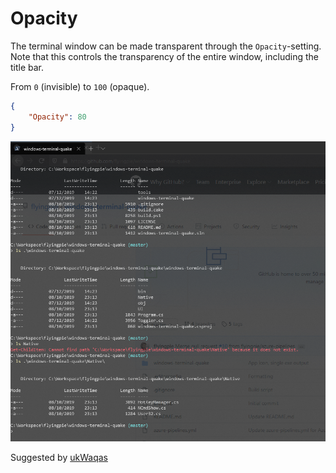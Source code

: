 # Opacity

The terminal window can be made transparent through the ```Opacity```-setting.
Note that this controls the transparency of the entire window, including the title bar.

From ```0``` (invisible) to ```100``` (opaque).

```json
{
	"Opacity": 80
}
```

![Transparency](../../assets/img/transparency.png)

<span class="by">Suggested by [ukWaqas](https://github.com/ukWaqas)</span>
